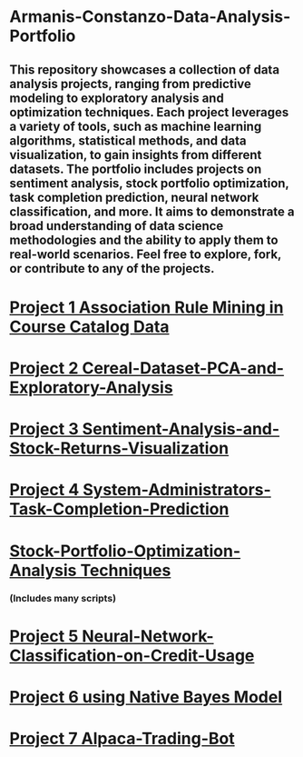 # Armanis-Constanzo-Data-Analysis-Portfolio


## This repository showcases a collection of data analysis projects, ranging from predictive modeling to exploratory analysis and optimization techniques. Each project leverages a variety of tools, such as machine learning algorithms, statistical methods, and data visualization, to gain insights from different datasets. The portfolio includes projects on sentiment analysis, stock portfolio optimization, task completion prediction, neural network classification, and more. It aims to demonstrate a broad understanding of data science methodologies and the ability to apply them to real-world scenarios. Feel free to explore, fork, or contribute to any of the projects.



# [Project 1 Association Rule Mining in Course Catalog Data](https://github.com/YOUNGACDC/Association-Rules)



# [Project 2 Cereal-Dataset-PCA-and-Exploratory-Analysis](https://github.com/YOUNGACDC/Cereal-Dataset-PCA-and-Exploratory-Analysis)


# [Project 3 Sentiment-Analysis-and-Stock-Returns-Visualization](https://github.com/YOUNGACDC/Sentiment-Analysis-and-Stock-Returns-Visualization)



# [Project 4 System-Administrators-Task-Completion-Prediction](https://github.com/YOUNGACDC/System-Administrators-Task-Completion-Prediction)


# [Stock-Portfolio-Optimization-Analysis Techniques](https://github.com/YOUNGACDC/Stock-Analysis-Optimization-Techniques)
### (Includes many scripts)


# [Project 5 Neural-Network-Classification-on-Credit-Usage](https://github.com/YOUNGACDC/Neural-Network-Classification-on-Credit-Usage)


# [Project 6 using Native Bayes Model](https://github.com/YOUNGACDC/Accident-Data-Classification-using-Naive-Bayes-)

# [Project 7 Alpaca-Trading-Bot](https://github.com/YOUNGACDC/Alpaca-TradingBot)
